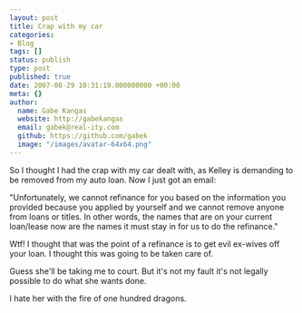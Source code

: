 ```yaml
---
layout: post
title: Crap with my car
categories:
- Blog
tags: []
status: publish
type: post
published: true
date: 2007-08-29 10:31:19.000000000 +00:00
meta: {}
author:
  name: Gabe Kangas
  website: http://gabekangas
  email: gabek@real-ity.com
  github: https://github.com/gabek
  image: "/images/avatar-64x64.png"
---
```

So I thought I had the crap with my car dealt with, as Kelley is demanding to be removed from my auto loan. Now I just got an email:

\"Unfortunately, we cannot refinance for you based on the information you provided because you applied by yourself and we cannot remove anyone from loans or titles. In other words, the names that are on your current loan/lease now are the names it must stay in for us to do the refinance.\"

Wtf! I thought that was the point of a refinance is to get evil ex-wives off your loan. I thought this was going to be taken care of.

Guess she\'ll be taking me to court. But it\'s not my fault it\'s not legally possible to do what she wants done.

I hate her with the fire of one hundred dragons.
